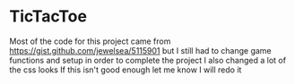 # TicTacToe
Most of the code for this project came from https://gist.github.com/jewelsea/5115901
but I still had to change game functions and setup in order to complete the project
I also changed a lot of the css looks
If this isn't good enough let me know I will redo it
